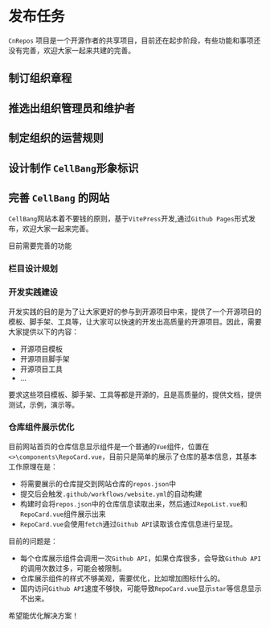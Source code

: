 # 发布任务

`CnRepos` 项目是一个开源作者的共享项目，目前还在起步阶段，有些功能和事项还没有完善，欢迎大家一起来共建的完善。


## 制订组织章程

## 推选出组织管理员和维护者
## 制定组织的运营规则

## 设计制作 `CellBang`形象标识

## 完善 `CellBang` 的网站

`CellBang`网站本着不要钱的原则，基于`VitePress`开发,通过`Github Pages`形式发布，欢迎大家一起来完善。

目前需要完善的功能

### 栏目设计规划
  
### 开发实践建设

开发实践的目的是为了让大家更好的参与到开源项目中来，提供了一个开源项目的模板、脚手架、工具等，让大家可以快速的开发出高质量的开源项目。因此，需要大家提供以下的内容：

- 开源项目模板
- 开源项目脚手架
- 开源项目工具
- ...

要求这些项目模板、脚手架、工具等都是开源的，且是高质量的，提供文档，提供测试，示例，演示等。

### 仓库组件展示优化

目前网站首页的仓库信息显示组件是一个普通的`Vue`组件，位置在`<>\components\RepoCard.vue`，目前只是简单的展示了仓库的基本信息，其基本工作原理在是：

- 将需要展示的仓库提交到网站仓库的`repos.json`中
- 提交后会触发`.github/workflows/website.yml`的自动构建
- 构建时会将`repos.json`中的仓库信息读取出来，然后通过`RepoList.vue`和`RepoCard.vue`组件展示出来
- `RepoCard.vue`会使用`fetch`通过`Github API`读取该仓库信息进行呈现。

目前的问题是：

- 每个仓库展示组件会调用一次`Github API`，如果仓库很多，会导致`Github API`的调用次数过多，可能会被限制。
- 仓库展示组件的样式不够美观，需要优化，比如增加图标什么的。
- 国内访问`Github API`速度不够快，可能导致`RepoCard.vue`显示`star`等信息显示不出来。

希望能优化解决方案！





